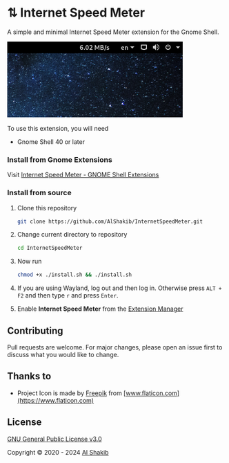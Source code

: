 # ⇅ Internet Speed Meter

A simple and minimal Internet Speed Meter extension for the Gnome Shell.

![Screenshot](screenshot.png)

To use this extension, you will need

- Gnome Shell 40 or later

### Install from Gnome Extensions

Visit [Internet Speed Meter - GNOME Shell Extensions](https://extensions.gnome.org/extension/2980/internet-speed-meter)

### Install from source

1. Clone this repository

   ```bash
   git clone https://github.com/AlShakib/InternetSpeedMeter.git
   ```

2. Change current directory to repository

   ```bash
   cd InternetSpeedMeter
   ```

3. Now run

   ```bash
   chmod +x ./install.sh && ./install.sh
   ```

4. If you are using Wayland, log out and then log in. Otherwise press `ALT + F2` and then type `r` and press `Enter`.

5. Enable **Internet Speed Meter** from the [Extension Manager](https://github.com/mjakeman/extension-manager)

## Contributing

Pull requests are welcome. For major changes, please open an issue first to discuss what you would like to change.

## Thanks to

- Project Icon is made by [Freepik](https://www.flaticon.com/authors/freepik) from [www.flaticon.com](https://www.flaticon.com)

## License

[GNU General Public License v3.0](LICENSE)

Copyright © 2020 - 2024 [Al Shakib](https://alshakib.dev)
